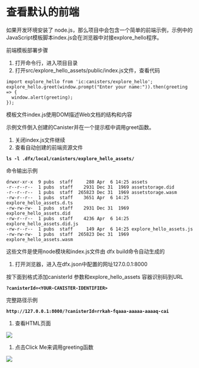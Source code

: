 # 查看默认的前端

如果开发环境安装了 node.js，那么项目中会包含一个简单的前端示例，示例中的JavaScript模板脚本index.js会在浏览器中对接explore\_hello程序。

前端模板部署步骤

1. 打开命令行，进入项目目录
2. 打开src/explore\_hello\_assets/public/index.js文件，查看代码

```text
import explore_hello from 'ic:canisters/explore_hello';
explore_hello.greet(window.prompt("Enter your name:")).then(greeting => {
  window.alert(greeting);
});
```

模板文件index.js使用DOM描述Web文档的结构和内容

示例文件倒入创建的Canister并在一个提示框中调用greet函数。

1. 关闭index.js文件继续
2. 查看自动创建的前端资源文件

**`ls -l .dfx/local/canisters/explore_hello_assets/`**

命令输出示例

```text
drwxr-xr-x  9 pubs  staff     288 Apr  6 14:25 assets
-r--r--r--  1 pubs  staff    2931 Dec 31  1969 assetstorage.did
-r--r--r--  1 pubs  staff  265823 Dec 31  1969 assetstorage.wasm
-rw-r--r--  1 pubs  staff    3651 Apr  6 14:25 explore_hello_assets.d.ts
-rw-rw-rw-  1 pubs  staff    2931 Dec 31  1969 explore_hello_assets.did
-rw-r--r--  1 pubs  staff    4236 Apr  6 14:25 explore_hello_assets.did.js
-rw-r--r--  1 pubs  staff     149 Apr  6 14:25 explore_hello_assets.js
-rw-rw-rw-  1 pubs  staff  265823 Dec 31  1969 explore_hello_assets.wasm
```

这些文件是使用node模块和index.js文件由 dfx build命令自动生成的

1. 打开浏览器，进入在dfx.json中配置的网址127.0.0.1:8000

按下面到格式添加canisterId 参数和explore\_hello\_assets 容器识别码到URL

**`?canisterId=<YOUR-CANISTER-IDENTIFIER>`**

完整路径示例

**`http://127.0.0.1:8000/?canisterId=rrkah-fqaaa-aaaaa-aaaaq-cai`**

1. 查看HTML页面

![](../../.gitbook/assets/image%20%289%29.png)

1. 点击Click Me来调用greeting函数

![](../../.gitbook/assets/image%20%2822%29.png)

